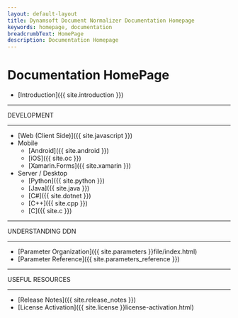 ```yaml
---
layout: default-layout
title: Dynamsoft Document Normalizer Documentation Homepage
keywords: homepage, documentation
breadcrumbText: HomePage
description: Documentation Homepage
---
```



# Documentation HomePage

* [Introduction]({{ site.introduction }})

<hr>
DEVELOPMENT
<hr>

* [Web (Client Side)]({{ site.javascript }})
* Mobile
  * [Android]({{ site.android }})
  * [iOS]({{ site.oc }})
  * [Xamarin.Forms]({{ site.xamarin }})
* Server / Desktop
  * [Python]({{ site.python }})
  * [Java]({{ site.java }})
  * [C\#]({{ site.dotnet }})
  * [C++]({{ site.cpp }})
  * [C]({{ site.c }})

<hr>
UNDERSTANDING DDN
<hr>

* [Parameter Organization]({{ site.parameters }}file/index.html)
* [Parameter Reference]({{ site.parameters_reference }})

<hr>
USEFUL RESOURCES
<hr>

* [Release Notes]({{ site.release_notes }})
* [License Activation]({{ site.license }}license-activation.html)
